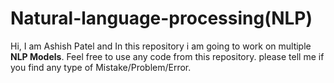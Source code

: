 # Natural-language-processing(NLP)
Hi, I am Ashish Patel and In this repository i am going to work on multiple **NLP Models**. Feel free to use any code from this repository. please tell me if you find any type of Mistake/Problem/Error.

